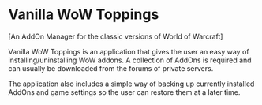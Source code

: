 # Vanilla WoW Toppings
[An AddOn Manager for the classic versions of World of Warcraft]

Vanilla WoW Toppings is an application that gives the user an easy way of installing/uninstalling WoW addons. A collection of AddOns is required and can usually be downloaded from the forums of private servers.

The application also includes a simple way of backing up currently installed AddOns and game settings so the user can restore them at a later time.
